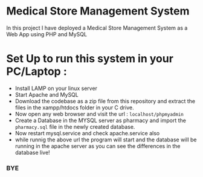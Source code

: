 # Medical Store Management System
In this project I have deployed a Medical Store Management System as a Web App using PHP and MySQL

 # Set Up to run this system in your PC/Laptop :
- Install LAMP on your linux server 
- Start Apache and MySQL 
- Download the codebase as a zip file from this repository and extract the files in the xampp/htdocs folder in your C drive.
- Now open any web browser and visit the url : `localhost/phpmyadmin`
- Create a Database in the MYSQL server as pharmacy and import the `pharmacy.sql` file in the newly created database.
- Now restart mysql.service and check apache.service also  
- while runnig the above url the program will start and the database will be running in the apache server as you can see the differences in the database live!

### BYE
